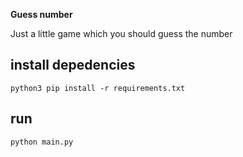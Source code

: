 **Guess number**

Just a little game which you should guess the number


## install depedencies

    python3 pip install -r requirements.txt


## run

    python main.py

